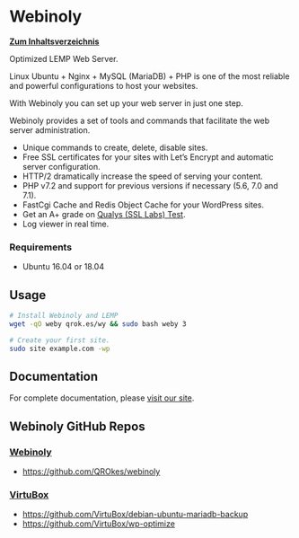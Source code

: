 # Webinoly

**[Zum Inhaltsverzeichnis](https://wiki.page-speed.ninja/)**

Optimized LEMP Web Server.

Linux Ubuntu + Nginx + MySQL (MariaDB) + PHP is one of the most reliable and powerful configurations to host your websites.

With Webinoly you can set up your web server in just one step.

Webinoly provides a set of tools and commands that facilitate the web server administration.
- Unique commands to create, delete, disable sites.
- Free SSL certificates for your sites with Let’s Encrypt and automatic server configuration.
- HTTP/2 dramatically increase the speed of serving your content.
- PHP v7.2 and support for previous versions if necessary (5.6, 7.0 and 7.1).
- FastCgi Cache and Redis Object Cache for your WordPress sites.
- Get an A+ grade on [Qualys (SSL Labs) Test](https://www.ssllabs.com/ssltest/).
- Log viewer in real time.

### Requirements
* Ubuntu 16.04 or 18.04

## Usage

```bash
# Install Webinoly and LEMP
wget -qO weby qrok.es/wy && sudo bash weby 3

# Create your first site.
sudo site example.com -wp
```

## Documentation
For complete documentation, please [visit our site](https://webinoly.com/en/).

## Webinoly GitHub Repos

### [Webinoly](https://github.com/QROkes/webinoly) 

- https://github.com/QROkes/webinoly

### [VirtuBox](https://github.com/VirtuBox)

- https://github.com/VirtuBox/debian-ubuntu-mariadb-backup
- https://github.com/VirtuBox/wp-optimize
